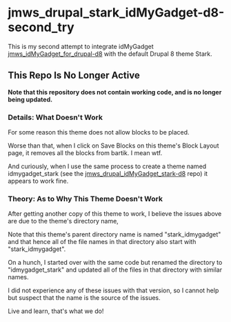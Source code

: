 # jmws_drupal_stark_idMyGadget-d8-second_try

This is my second attempt to integrate idMyGadget [jmws_idMyGadget_for_drupal-d8](https://github.com/tomwhartung/jmws_idMyGadget_for_drupal-d8) with the default Drupal 8 theme Stark.

## This Repo Is No Longer Active

**Note that this repository does not contain working code, and is no longer being updated.**

### Details: What Doesn't Work

For some reason this theme does not allow blocks to be placed.

Worse than that, when I click on Save Blocks on this theme's Block Layout page, it removes all the blocks from bartik.  I mean wtf.

And curiously, when I use the same process to create a theme named idmygadget_stark (see the [jmws_drupal_idMyGadget_stark-d8](https://github.com/tomwhartung/jmws_drupal_idMyGadget_stark-d8) repo) it appears to work fine.

### Theory: As to Why This Theme Doesn't Work

After getting another copy of this theme to work, I believe the issues above are due to the theme's directory name,

Note that this theme's parent directory name is named "stark_idmygadget" and that hence all of the file names in that directory also start with "stark_idmygadget".

On a hunch, I started over with the same code but renamed the directory to "idmygadget_stark" and updated all of the files in that directory with similar names.

I did not experience any of these issues with that version, so I cannot help but suspect that the name is the source of the issues.

Live and learn, that's what we do!
